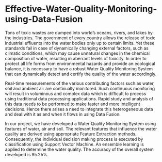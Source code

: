 # Effective-Water-Quality-Monitoring-using-Data-Fusion

  Tons of toxic wastes are dumped into world’s oceans, rivers, and lakes by the industries. The government of every country allows the release of toxic industrial effluents into the water bodies only up to certain limits. Yet these standards fail in case of dynamically changing external factors, such as climatic conditions, which may cause unnatural changes in the chemical composition of water, resulting in aberrant levels of toxicity. In order to protect all life forms from environmental hazards and provide an ecological balance, it is necessary to have a robust Water Quality Monitoring System that can dynamically detect and certify the quality of the water accordingly. 

Real-time measurements of the various contributing factors such as water, soil and ambient air are continually monitored. Such continuous monitoring will result in voluminous and complex data which is difficult to process using traditional data processing applications. Rapid study and analysis of this data needs to be performed to make faster and more intelligent decisions. Hence there arises a need to integrate this heterogeneous data and deal with it as and when it flows in using Data Fusion.

In our project, we have developed a Water Quality Monitoring System using features of water, air and soil. The relevant features that influence the water quality are derived using appropriate Feature Extraction methods. Consequently, the individual decision making process is executed by classification using Support Vector Machine. An ensemble learning is applied to determine the water quality. The accuracy of the overall system developed is 95.25%.
